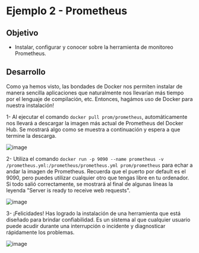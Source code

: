 # Ejemplo 2 - Prometheus

## Objetivo

* Instalar, configurar y conocer sobre la herramienta de monitoreo Prometheus.

## Desarrollo

Como ya hemos visto, las bondades de Docker nos permiten instalar de manera sencilla aplicaciones que naturalmente nos llevarían más tiempo por el lenguaje de compilación, etc. Entonces, hagámos uso de Docker para nuestra instalación!

1- Al ejecutar el comando ```docker pull prom/prometheus```, automáticamente nos llevará a descargar la imagen más actual de Prometheus del Docker Hub.
    Se mostrará algo como se muestra a continuación y espera a que termine la descarga.

![image](https://user-images.githubusercontent.com/59855822/159405697-6d85b042-fb58-47c2-b2e8-2e0a950d2265.png)

2- Utiliza el comando ```docker run -p 9090 --name prometheus -v /prometheus.yml:/prometheus/prometheus.yml prom/prometheus``` para echar a andar la imagen de Prometheus.
    Recuerda que el puerto por default es el 9090, pero puedes utilizar cualquier otro que tengas libre en tu ordenador.
    Si todo salió correctamente, se mostrará al final de algunas líneas la leyenda "Server is ready to receive web requests".
    
  ![image](https://user-images.githubusercontent.com/59855822/159406230-750fd617-9c59-4e03-91b9-a971d647e6ea.png)
  
3- ¡Felicidades! Has logrado la instalación de una herramienta que está diseñado para brindar confiabilidad. Es un sistema al que cualquier usuario puede acudir durante una interrupción o incidente y diagnosticar rápidamente los problemas.

![image](https://user-images.githubusercontent.com/59855822/159406427-eb7719e7-c0f4-48e4-adae-baa60dcaa9c2.png)


    
